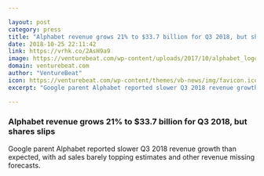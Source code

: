 ```yaml
---

layout: post
category: press
title: "Alphabet revenue grows 21% to $33.7 billion for Q3 2018, but shares slips"
date: 2018-10-25 22:11:42
link: https://vrhk.co/2AsH9a9
image: https://venturebeat.com/wp-content/uploads/2017/10/alphabet_logo.jpg?fit=1200%2C600&strip=all
domain: venturebeat.com
author: "VentureBeat"
icon: https://venturebeat.com/wp-content/themes/vb-news/img/favicon.ico
excerpt: "Google parent Alphabet reported slower Q3 2018 revenue growth than expected, with ad sales barely topping estimates and other revenue missing forecasts."

---
```


### Alphabet revenue grows 21% to $33.7 billion for Q3 2018, but shares slips

Google parent Alphabet reported slower Q3 2018 revenue growth than expected, with ad sales barely topping estimates and other revenue missing forecasts.